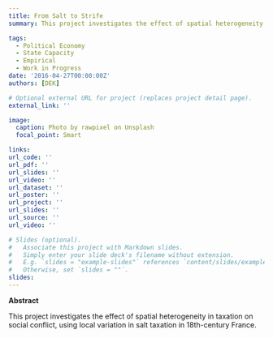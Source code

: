```yaml
---
title: From Salt to Strife  
summary: This project investigates the effect of spatial heterogeneity in taxation on social conflict.

tags:
  - Political Economy
  - State Capacity
  - Empirical
  - Work in Progress
date: '2016-04-27T00:00:00Z'
authors: [DEK]

# Optional external URL for project (replaces project detail page).
external_link: ''

image:
  caption: Photo by rawpixel on Unsplash
  focal_point: Smart

links:
url_code: ''
url_pdf: ''
url_slides: ''
url_video: ''
url_dataset: ''
url_poster: ''
url_project: ''
url_slides: ''
url_source: ''
url_video: ''

# Slides (optional).
#   Associate this project with Markdown slides.
#   Simply enter your slide deck's filename without extension.
#   E.g. `slides = "example-slides"` references `content/slides/example-slides.md`.
#   Otherwise, set `slides = ""`.
slides:
---
```


**Abstract**

This project investigates the effect of spatial heterogeneity in taxation on social conflict, using local variation in salt taxation in 18th-century France. 
 